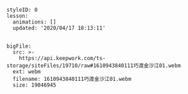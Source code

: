 
<style>
  .markdown-body hr {
    height: 1px;
  }
</style>





```@Lesson
styleID: 0
lesson:
  animations: []
  updated: '2020/04/17 18:13:11'

```



```@BigFile

bigFile:
  src: >-
    https://api.keepwork.com/ts-storage/siteFiles/19710/raw#1610943840111巧渡金沙江01.webm
  ext: webm
  filename: 1610943840111巧渡金沙江01.webm
  size: 19046945
          
```